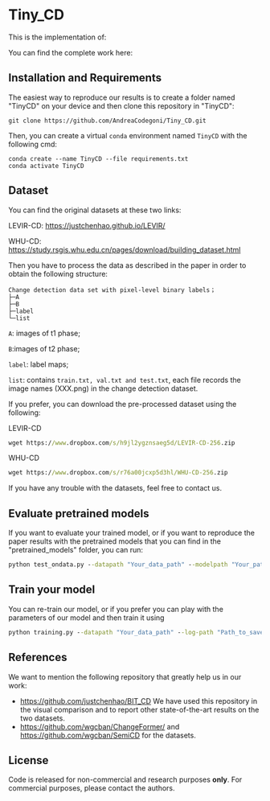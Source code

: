 # Tiny_CD

This is the implementation of:

You can find the complete work here: 

## Installation and Requirements

The easiest way to reproduce our results is to create a folder named "TinyCD" on your device and then
clone this repository in "TinyCD":

```shell
git clone https://github.com/AndreaCodegoni/Tiny_CD.git
```

Then, you can create a virtual ``conda`` environment named ``TinyCD`` with the following cmd:

```shell
conda create --name TinyCD --file requirements.txt
conda activate TinyCD
```

## Dataset 

You can find the original datasets at these two links:

LEVIR-CD: https://justchenhao.github.io/LEVIR/

WHU-CD: https://study.rsgis.whu.edu.cn/pages/download/building_dataset.html

Then you have to process the data as described in the paper in order to obtain the following structure:

```
Change detection data set with pixel-level binary labels；
├─A
├─B
├─label
└─list
```

`A`: images of t1 phase;

`B`:images of t2 phase;

`label`: label maps;

`list`: contains `train.txt, val.txt and test.txt`, each file records the image names (XXX.png) in the change detection dataset.

If you prefer, you can download the pre-processed dataset using the following:

LEVIR-CD 
```cmd
wget https://www.dropbox.com/s/h9jl2ygznsaeg5d/LEVIR-CD-256.zip
```
WHU-CD
```cmd
wget https://www.dropbox.com/s/r76a00jcxp5d3hl/WHU-CD-256.zip
```

If you have any trouble with the datasets, feel free to contact us.


## Evaluate pretrained models

If you want to evaluate your trained model, or if you want to reproduce the paper results with the pretrained models that 
you can find in the "pretrained_models" folder, you can run:

```cmd
python test_ondata.py --datapath "Your_data_path" --modelpath "Your_path_to_pretrained_model"
```

## Train your model

You can re-train our model, or if you prefer you can play with the parameters of our model and then train it using 

```cmd
python training.py --datapath "Your_data_path" --log-path "Path_to_save_logs_and_models_checkpoints"
```

## References

We want to mention the following repository that greatly help us in our work:

- https://github.com/justchenhao/BIT_CD We have used this repository in the visual comparison and to report other state-of-the-art results on the two datasets.
- https://github.com/wgcban/ChangeFormer/ and https://github.com/wgcban/SemiCD for the datasets.

## License
Code is released for non-commercial and research purposes **only**. For commercial purposes, please contact the authors.